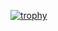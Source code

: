 [![trophy](https://github-profile-trophy.vercel.app/?username=MMeesy&theme=radical&rank=SECRET)](https://github.com/ryo-ma/github-profile-trophy)
